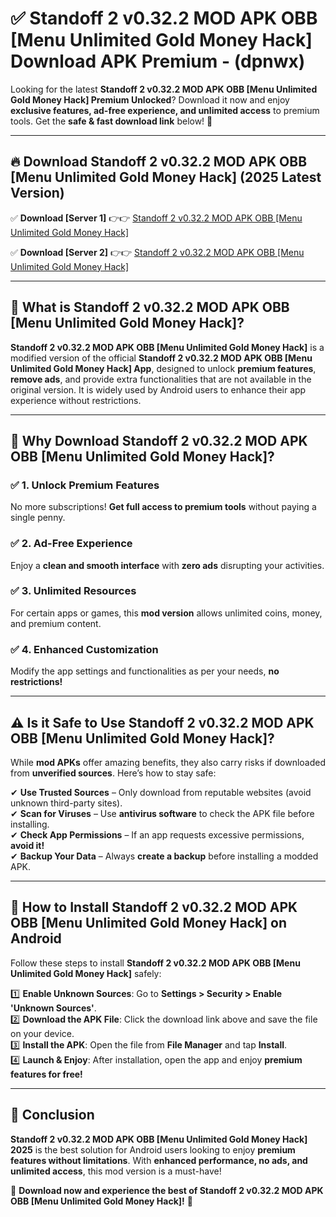 
# ✅ Standoff 2 v0.32.2 MOD APK   OBB [Menu Unlimited Gold Money Hack] Download APK Premium -  (dpnwx) 

Looking for the latest **Standoff 2 v0.32.2 MOD APK   OBB [Menu Unlimited Gold Money Hack] Premium Unlocked**? Download it now and enjoy **exclusive features, ad-free experience, and unlimited access** to premium tools. Get the **safe & fast download link** below! 🚀

---

## 🔥 Download Standoff 2 v0.32.2 MOD APK   OBB [Menu Unlimited Gold Money Hack] (2025 Latest Version)

✅ **Download [Server 1]** 👉👉 [Standoff 2 v0.32.2 MOD APK   OBB [Menu Unlimited Gold Money Hack] ](https://apkcomod.com?title=Standoff_2_v0.32.2_MOD_APK___OBB_[Menu_Unlimited_Gold_Money_Hack])  

✅ **Download [Server 2]** 👉👉 [Standoff 2 v0.32.2 MOD APK   OBB [Menu Unlimited Gold Money Hack] ](https://apkcomod.com?title=Standoff_2_v0.32.2_MOD_APK___OBB_[Menu_Unlimited_Gold_Money_Hack])  


---

## 📌 What is Standoff 2 v0.32.2 MOD APK   OBB [Menu Unlimited Gold Money Hack]?

**Standoff 2 v0.32.2 MOD APK   OBB [Menu Unlimited Gold Money Hack]** is a modified version of the official **Standoff 2 v0.32.2 MOD APK   OBB [Menu Unlimited Gold Money Hack] App**, designed to unlock **premium features**, **remove ads**, and provide extra functionalities that are not available in the original version. It is widely used by Android users to enhance their app experience without restrictions.

---

## 🌟 Why Download Standoff 2 v0.32.2 MOD APK   OBB [Menu Unlimited Gold Money Hack]?

### ✅ 1. Unlock Premium Features
No more subscriptions! **Get full access to premium tools** without paying a single penny.

### ✅ 2. Ad-Free Experience
Enjoy a **clean and smooth interface** with **zero ads** disrupting your activities.

### ✅ 3. Unlimited Resources
For certain apps or games, this **mod version** allows unlimited coins, money, and premium content.

### ✅ 4. Enhanced Customization
Modify the app settings and functionalities as per your needs, **no restrictions!**

---

## ⚠️ Is it Safe to Use Standoff 2 v0.32.2 MOD APK   OBB [Menu Unlimited Gold Money Hack]?

While **mod APKs** offer amazing benefits, they also carry risks if downloaded from **unverified sources**. Here’s how to stay safe:

✔ **Use Trusted Sources** – Only download from reputable websites (avoid unknown third-party sites).  
✔ **Scan for Viruses** – Use **antivirus software** to check the APK file before installing.  
✔ **Check App Permissions** – If an app requests excessive permissions, **avoid it!**  
✔ **Backup Your Data** – Always **create a backup** before installing a modded APK.

---

## 📲 How to Install Standoff 2 v0.32.2 MOD APK   OBB [Menu Unlimited Gold Money Hack] on Android

Follow these steps to install **Standoff 2 v0.32.2 MOD APK   OBB [Menu Unlimited Gold Money Hack]** safely:

1️⃣ **Enable Unknown Sources**: Go to **Settings > Security > Enable 'Unknown Sources'**.  
2️⃣ **Download the APK File**: Click the download link above and save the file on your device.  
3️⃣ **Install the APK**: Open the file from **File Manager** and tap **Install**.  
4️⃣ **Launch & Enjoy**: After installation, open the app and enjoy **premium features for free!**

---

## 🚀 Conclusion

**Standoff 2 v0.32.2 MOD APK   OBB [Menu Unlimited Gold Money Hack] 2025** is the best solution for Android users looking to enjoy **premium features without limitations**. With **enhanced performance, no ads, and unlimited access**, this mod version is a must-have!

🔻 **Download now and experience the best of Standoff 2 v0.32.2 MOD APK   OBB [Menu Unlimited Gold Money Hack]!** 🔻

